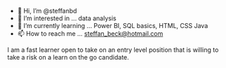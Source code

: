 - 👋 Hi, I’m @steffanbd
- 👀 I’m interested in ... data analysis
- 🌱 I’m currently learning ... Power BI, SQL basics, HTML, CSS Java
- 📫 How to reach me ... steffan_beck@hotmail.com

I am a fast learner open to take on an entry level position that is willing to take a risk on a learn on the go candidate. 

<!---
steffanbd/steffanbd is a ✨ special ✨ repository because its `README.md` (this file) appears on your GitHub profile.
You can click the Preview link to take a look at your changes.
--->
